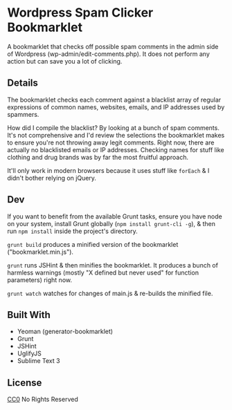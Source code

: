 # Wordpress Spam Clicker Bookmarklet

A bookmarklet that checks off possible spam comments in the admin side of Wordpress (wp-admin/edit-comments.php). It does not perform any action but can save you a lot of clicking.

## Details

The bookmarklet checks each comment against a blacklist array of regular expressions of common names, websites, emails, and IP addresses used by spammers.

How did I compile the blacklist? By looking at a bunch of spam comments. It's not comprehensive and I'd review the selections the bookmarklet makes to ensure you're not throwing away legit comments. Right now, there are actually no blacklisted emails or IP addresses. Checking names for stuff like clothing and drug brands was by far the most fruitful approach.

It'll only work in modern browsers because it uses stuff like `forEach` & I didn't bother relying on jQuery.

## Dev

If you want to benefit from the available Grunt tasks, ensure you have node on your system, install Grunt globally (`npm install grunt-cli -g`), & then run `npm install` inside the project's directory.

`grunt build` produces a minified version of the bookmarklet ("bookmarklet.min.js").

`grunt` runs JSHint & then minifies the bookmarklet. It produces a bunch of harmless warnings (mostly "X defined but never used" for function parameters) right now.

`grunt watch` watches for changes of main.js & re-builds the minified file.

## Built With

- Yeoman (generator-bookmarklet)
- Grunt
- JSHint
- UglifyJS
- Sublime Text 3

## License

[CC0](https://creativecommons.org/publicdomain/zero/1.0/) No Rights Reserved
